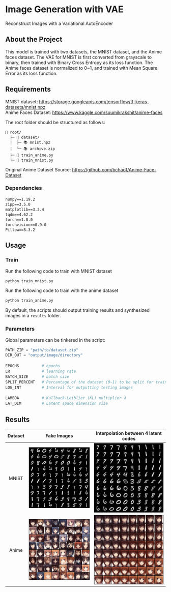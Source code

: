 # Image Generation with VAE
 Reconstruct Images with a Variational AutoEncoder

## About the Project
This model is trained with two datasets, the MNIST dataset, and the Anime faces dataset. The VAE for MNIST is first converted from grayscale to binary, then trained with Binary Cross Entropy as its loss function. The Anime faces dataset is normalized to 0~1, and trained with Mean Square Error as its loss function.

## Requirements
MNIST dataset: https://storage.googleapis.com/tensorflow/tf-keras-datasets/mnist.npz  
Anime Faces Dataset: https://www.kaggle.com/soumikrakshit/anime-faces  

The root folder should be structured as follows:
```
📁 root/
  ├─ 📁 dataset/
  |  ├─ 📚 mnist.npz
  |  └─ 📚 archive.zip
  ├─ 📄 train_anime.py
  └─ 📄 train_mnist.py
```

Original Anime Dataset Source: https://github.com/bchao1/Anime-Face-Dataset

### Dependencies  
```
numpy==1.19.2
zipp==3.5.0
matplotlib==3.3.4
tqdm==4.62.2
torch==1.8.0
torchvision==0.9.0
Pillow==8.3.2
```

## Usage
### Train
Run the following code to train with MNIST dataset  
```bash
python train_mnist.py
```

Run the following code to train with the anime dataset  
```bash
python train_anime.py
```

By default, the scripts should output training results and synthesized images in a `results` folder.

### Parameters
Global parameters can be tinkered in the script:
```python
PATH_ZIP = "path/to/dataset.zip"
DIR_OUT = "output/image/directory"

EPOCHS          # epochs
LR              # learning rate
BATCH_SIZE      # batch size
SPLIT_PERCENT   # Percantage of the dataset (0~1) to be split for training and testing
LOG_INT         # Interval for outputting testing images

LAMBDA          # Kullback-Leiblier (KL) multiplier λ
LAT_DIM         # Latent space dimension size
```
## Results
| Dataset | Fake Images | Interpolation between 4 latent codes |
|:--:|:--:|:--:|
| MNIST | ![mni_fake](https://github.com/yuchen071/Image-Generation-with-VAE/blob/main/results/mnist/lambda_1_fake.png) | ![mni_int](https://github.com/yuchen071/Image-Generation-with-VAE/blob/main/results/mnist/lambda_1_interp.png) |
| Anime | ![ani_fake](https://github.com/yuchen071/Image-Generation-with-VAE/blob/main/results/anime/lambda_1_fake.png) | ![ani_int](https://github.com/yuchen071/Image-Generation-with-VAE/blob/main/results/anime/lambda_1_interp.png) |

